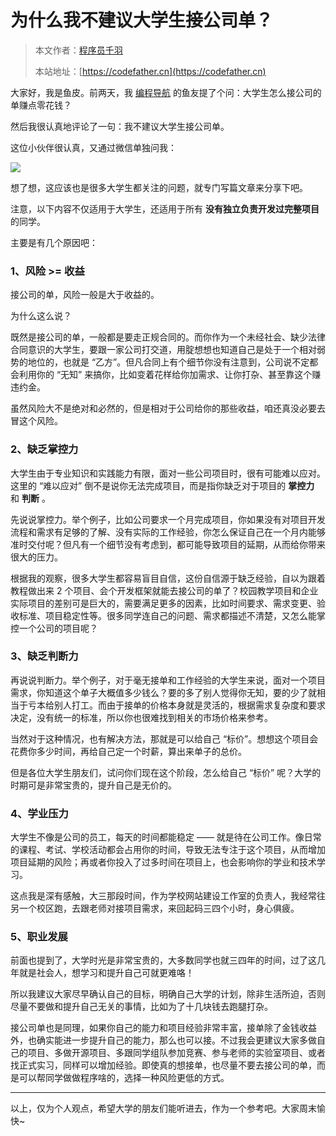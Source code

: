 # 为什么我不建议大学生接公司单？

> 本文作者：[程序员千羽](https://yuyuanweb.feishu.cn/wiki/Abldw5WkjidySxkKxU2cQdAtnah)
>
> 本站地址：[https://codefather.cn](https://codefather.cn)

大家好，我是鱼皮。前两天，我 [编程导航](https://mp.weixin.qq.com/s/WFz9Yznw-0keNC1dbK6oKg) 的鱼友提了个问：大学生怎么接公司的单赚点零花钱？

然后我很认真地评论了一句：我不建议大学生接公司单。

这位小伙伴很认真，又通过微信单独问我：

![](https://pic.yupi.icu/1/image-20231202144641913.png)

想了想，这应该也是很多大学生都关注的问题，就专门写篇文章来分享下吧。

注意，以下内容不仅适用于大学生，还适用于所有 **没有独立负责开发过完整项目** 的同学。

主要是有几个原因吧：



### 1、风险 >= 收益

接公司的单，风险一般是大于收益的。

为什么这么说？

既然是接公司的单，一般都是要走正规合同的。而你作为一个未经社会、缺少法律合同意识的大学生，要跟一家公司打交道，用腚想想也知道自己是处于一个相对弱势的地位的，也就是 “乙方”。但凡合同上有个细节你没有注意到，公司说不定都会利用你的 “无知” 来搞你，比如变着花样给你加需求、让你打杂、甚至靠这个赚违约金。

虽然风险大不是绝对和必然的，但是相对于公司给你的那些收益，咱还真没必要去冒这个风险。



### 2、缺乏掌控力

大学生由于专业知识和实践能力有限，面对一些公司项目时，很有可能难以应对。这里的 “难以应对” 倒不是说你无法完成项目，而是指你缺乏对于项目的 **掌控力** 和 **判断** 。

先说说掌控力。举个例子，比如公司要求一个月完成项目，你如果没有对项目开发流程和需求有足够的了解、没有实际的工作经验，你怎么保证自己在一个月内能够准时交付呢？但凡有一个细节没有考虑到，都可能导致项目的延期，从而给你带来很大的压力。

根据我的观察，很多大学生都容易盲目自信，这份自信源于缺乏经验，自以为跟着教程做出来 2 个项目、会个开发框架就能去接公司的单了？校园教学项目和企业实际项目的差别可是巨大的，需要满足更多的因素，比如时间要求、需求变更、验收标准、项目稳定性等。很多同学连自己的问题、需求都描述不清楚，又怎么能掌控一个公司的项目呢？



### 3、缺乏判断力

再说说判断力。举个例子，对于毫无接单和工作经验的大学生来说，面对一个项目需求，你知道这个单子大概值多少钱么？要的多了别人觉得你无知，要的少了就相当于亏本给别人打工。而由于接单的价格本身就是灵活的，根据需求复杂度和要求决定，没有统一的标准，所以你也很难找到相关的市场价格来参考。

当然对于这种情况，也有解决方法，那就是可以给自己 “标价”。想想这个项目会花费你多少时间，再给自己定一个时薪，算出来单子的总价。

但是各位大学生朋友们，试问你们现在这个阶段，怎么给自己 “标价” 呢？大学的时期可是非常宝贵的，提升自己是无价的。



### 4、学业压力

大学生不像是公司的员工，每天的时间都能稳定 —— 就是待在公司工作。像日常的课程、考试、学校活动都会占用你的时间，导致无法专注于这个项目，从而增加项目延期的风险；再或者你投入了过多时间在项目上，也会影响你的学业和技术学习。

这点我是深有感触，大三那段时间，作为学校网站建设工作室的负责人，我经常往另一个校区跑，去跟老师对接项目需求，来回起码三四个小时，身心俱疲。



### 5、职业发展

前面也提到了，大学时光是非常宝贵的，大多数同学也就三四年的时间，过了这几年就是社会人，想学习和提升自己可就更难咯！

所以我建议大家尽早确认自己的目标，明确自己大学的计划，除非生活所迫，否则尽量不要做和提升自己无关的事情，比如为了十几块钱去跑腿打杂。

接公司单也是同理，如果你自己的能力和项目经验非常丰富，接单除了金钱收益外，也确实能进一步提升自己的能力，那么也可以接。不过我会更建议大家多做自己的项目、多做开源项目、多跟同学组队参加竞赛、参与老师的实验室项目、或者找正式实习，同样可以增加经验。即使真的想接单，也尽量不要去接公司的单，而是可以帮同学做做程序啥的，选择一种风险更低的方式。



---



以上，仅为个人观点，希望大学的朋友们能听进去，作为一个参考吧。大家周末愉快~

